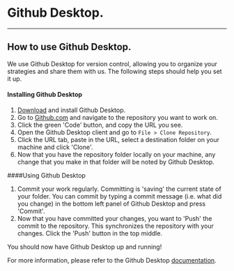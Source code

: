 # Github Desktop.
***
## How to use Github Desktop.

We use Github Desktop for version control, allowing you to organize your strategies and share them with us. The following steps should help you set it up. 

#### Installing Github Desktop
1. [Download](https://desktop.github.com/) and install Github Desktop.
2. Go to [Github.com](https://github.com) and navigate to the repository you want to work on.
3. Click the green 'Code' button, and copy the URL you see.
4. Open the Github Desktop client and go to `File > Clone Repository`.
5. Click the URL tab, paste in the URL, select a destination folder on your machine and click 'Clone'.
6. Now that you have the repository folder locally on your machine, any change that you make in that folder will be noted by Github Desktop.

####Using Github Desktop
1. Commit your work regularly. Committing is 'saving' the current state of your folder. You can commit by typing a commit message (i.e. what did you change) in the bottom left panel of Github Desktop and press 'Commit'. 
2. Now that you have committed your changes, you want to 'Push' the commit to the repository. This synchronizes the repository with your changes. Click the 'Push' button in the top middle.   

You should now have Github Desktop up and running!

For more information, please refer to the Github Desktop [documentation](https://docs.github.com/en/desktop/installing-and-configuring-github-desktop/overview/getting-started-with-github-desktop).
